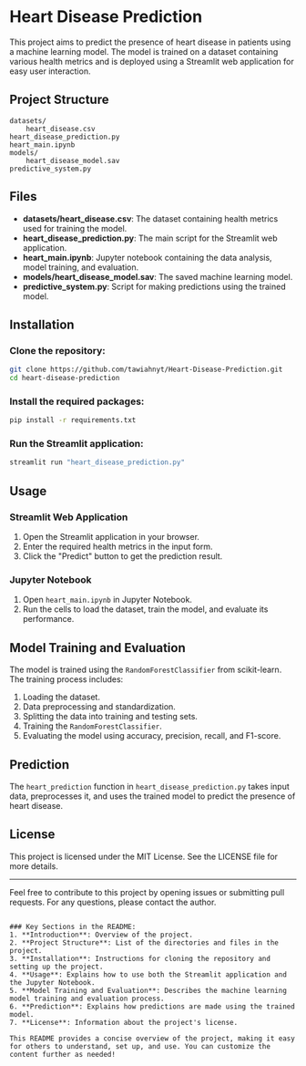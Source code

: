 # Heart Disease Prediction

This project aims to predict the presence of heart disease in patients using a machine learning model. The model is trained on a dataset containing various health metrics and is deployed using a Streamlit web application for easy user interaction.

## Project Structure

```
datasets/
    heart_disease.csv
heart_disease_prediction.py
heart_main.ipynb
models/
    heart_disease_model.sav
predictive_system.py
```

## Files

- **datasets/heart_disease.csv**: The dataset containing health metrics used for training the model.
- **heart_disease_prediction.py**: The main script for the Streamlit web application.
- **heart_main.ipynb**: Jupyter notebook containing the data analysis, model training, and evaluation.
- **models/heart_disease_model.sav**: The saved machine learning model.
- **predictive_system.py**: Script for making predictions using the trained model.

## Installation

### Clone the repository:

```bash
git clone https://github.com/tawiahnyt/Heart-Disease-Prediction.git
cd heart-disease-prediction
```

### Install the required packages:

```bash
pip install -r requirements.txt
```

### Run the Streamlit application:

```bash
streamlit run "heart_disease_prediction.py"
```

## Usage

### Streamlit Web Application

1. Open the Streamlit application in your browser.
2. Enter the required health metrics in the input form.
3. Click the "Predict" button to get the prediction result.

### Jupyter Notebook

1. Open `heart_main.ipynb` in Jupyter Notebook.
2. Run the cells to load the dataset, train the model, and evaluate its performance.

## Model Training and Evaluation

The model is trained using the `RandomForestClassifier` from scikit-learn. The training process includes:

1. Loading the dataset.
2. Data preprocessing and standardization.
3. Splitting the data into training and testing sets.
4. Training the `RandomForestClassifier`.
5. Evaluating the model using accuracy, precision, recall, and F1-score.

## Prediction

The `heart_prediction` function in `heart_disease_prediction.py` takes input data, preprocesses it, and uses the trained model to predict the presence of heart disease.

## License

This project is licensed under the MIT License. See the LICENSE file for more details.

---

Feel free to contribute to this project by opening issues or submitting pull requests. For any questions, please contact the author.
```

### Key Sections in the README:
1. **Introduction**: Overview of the project.
2. **Project Structure**: List of the directories and files in the project.
3. **Installation**: Instructions for cloning the repository and setting up the project.
4. **Usage**: Explains how to use both the Streamlit application and the Jupyter Notebook.
5. **Model Training and Evaluation**: Describes the machine learning model training and evaluation process.
6. **Prediction**: Explains how predictions are made using the trained model.
7. **License**: Information about the project's license.

This README provides a concise overview of the project, making it easy for others to understand, set up, and use. You can customize the content further as needed!